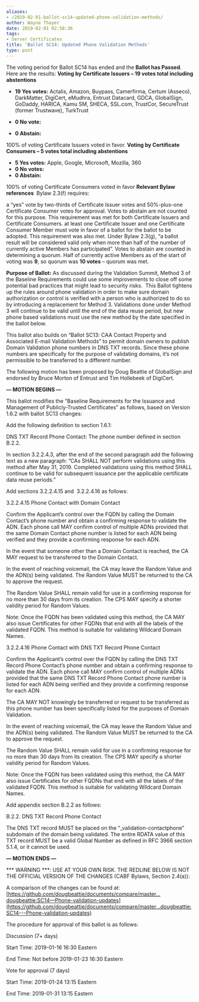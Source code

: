 ```yaml
---
aliases:
- /2019-02-01-ballot-sc14-updated-phone-validation-methods/
author: Wayne Thayer
date: 2019-02-01 02:58:36
tags:
- Server Certificates
title: 'Ballot SC14: Updated Phone Validation Methods'
type: post
---
```


The voting period for Ballot SC14 has ended and the **Ballot has Passed**. Here are the results:
**Voting by Certificate Issuers – 19 votes total including abstentions**

- **19 Yes votes:** Actalis, Amazon, Buypass, Camerfirma, Certum (Asseco), DarkMatter, DigiCert, eMudhra, Entrust Datacard, GDCA, GlobalSign, GoDaddy, HARICA, Kamu SM, SHECA, SSL.com, TrustCor, SecureTrust (former Trustwave), TurkTrust

- **0 No vote:**

- **0 Abstain:**

100% of voting Certificate Issuers voted in favor.
**Voting by Certificate Consumers – 5 votes total including abstentions**

- **5 Yes votes:** Apple, Google, Microsoft, Mozilla, 360
- **0 No votes:**
- **0 Abstain:**

100% of voting Certificate Consumers voted in favor
**Relevant Bylaw references **
Bylaw 2.3(f) requires:

a “yes” vote by two-thirds of Certificate Issuer votes and 50%-plus-one Certificate Consumer votes for approval. Votes to abstain are not counted for this purpose. This requirement was met for both Certificate Issuers and Certificate Consumers.
at least one Certificate Issuer and one Certificate Consumer Member must vote in favor of a ballot for the ballot to be adopted. This requirement was also met.
Under Bylaw 2.3(g), “a ballot result will be considered valid only when more than half of the number of currently active Members has participated”. Votes to abstain are counted in determining a quorum. Half of currently active Members as of the start of voting was **9**, so quorum was **10 votes** – quorum was met.

**Purpose of Ballot:** As discussed during the Validation Summit, Method 3 of the Baseline Requirements could use some improvements to close off some potential bad practices that might lead to security risks.  This Ballot tightens up the rules around phone validation in order to make sure domain authorization or control is verified with a person who is authorized to do so by introducing a replacement for Method 3. Validations done under Method 3 will continue to be valid until the end of the data reuse period, but new phone based validations must use the new method by the date specified in the ballot below.

This ballot also builds on “Ballot SC13: CAA Contact Property and Associated E-mail Validation Methods” to permit domain owners to publish Domain Validation phone numbers in DNS TXT records. Since these phone numbers are specifically for the purpose of validating domains, it’s not permissible to be transferred to a different number.

The following motion has been proposed by Doug Beattie of GlobalSign and endorsed by Bruce Morton of Entrust and Tim Hollebeek of DigiCert.

**— MOTION BEGINS —**

This ballot modifies the “Baseline Requirements for the Issuance and Management of Publicly-Trusted Certificates” as follows, based on Version 1.6.2 with ballot SC13 changes:

Add the following definition to section 1.6.1:

DNS TXT Record Phone Contact: The phone number defined in section B.2.2.

In section 3.2.2.4.3, after the end of the second paragraph add the following text as a new paragraph: ”CAs SHALL NOT perform validations using this method after May 31, 2019. Completed validations using this method SHALL continue to be valid for subsequent issuance per the applicable certificate data reuse periods.”

Add sections 3.2.2.4.15 and  3.2.2.4.16 as follows:

3.2.2.4.15 Phone Contact with Domain Contact

Confirm the Applicant’s control over the FQDN by calling the Domain Contact’s phone number and obtain a confirming response to validate the ADN. Each phone call MAY confirm control of multiple ADNs provided that the same Domain Contact phone number is listed for each ADN being verified and they provide a confirming response for each ADN.

In the event that someone other than a Domain Contact is reached, the CA MAY request to be transferred to the Domain Contact.

In the event of reaching voicemail, the CA may leave the Random Value and the ADN(s) being validated. The Random Value MUST be returned to the CA to approve the request.

The Random Value SHALL remain valid for use in a confirming response for no more than 30 days from its creation. The CPS MAY specify a shorter validity period for Random Values.

Note: Once the FQDN has been validated using this method, the CA MAY also issue Certificates for other FQDNs that end with all the labels of the validated FQDN. This method is suitable for validating Wildcard Domain Names.

3.2.2.4.16 Phone Contact with DNS TXT Record Phone Contact

Confirm the Applicant’s control over the FQDN by calling the DNS TXT Record Phone Contact’s phone number and obtain a confirming response to validate the ADN. Each phone call MAY confirm control of multiple ADNs provided that the same DNS TXT Record Phone Contact phone number is listed for each ADN being verified and they provide a confirming response for each ADN.

The CA MAY NOT knowingly be transferred or request to be transferred as this phone number has been specifically listed for the purposes of Domain Validation.

In the event of reaching voicemail, the CA may leave the Random Value and the ADN(s) being validated. The Random Value MUST be returned to the CA to approve the request.

The Random Value SHALL remain valid for use in a confirming response for no more than 30 days from its creation. The CPS MAY specify a shorter validity period for Random Values.

Note: Once the FQDN has been validated using this method, the CA MAY also issue Certificates for other FQDNs that end with all the labels of the validated FQDN. This method is suitable for validating Wildcard Domain Names.

Add appendix section B.2.2 as follows:

B.2.2. DNS TXT Record Phone Contact

The DNS TXT record MUST be placed on the “\_validation-contactphone” subdomain of the domain being validated. The entire RDATA value of this TXT record MUST be a valid Global Number as defined in RFC 3966 section 5.1.4, or it cannot be used.

**— MOTION ENDS —**

\*\** WARNING ***: USE AT YOUR OWN RISK. THE REDLINE BELOW IS NOT THE OFFICIAL VERSION OF THE CHANGES (CABF Bylaws, Section 2.4(a)):

A comparison of the changes can be found at: [https://github.com/dougbeattie/documents/compare/master…dougbeattie:SC14—Phone-validation-updates](https://github.com/dougbeattie/documents/compare/master...dougbeattie:SC14---Phone-validation-updates)

The procedure for approval of this ballot is as follows:

Discussion (7+ days)

Start Time: 2019-01-16 16:30 Eastern

End Time: Not before 2019-01-23 16:30 Eastern

Vote for approval (7 days)

Start Time: 2019-01-24 13:15 Eastern

End Time: 2019-01-31 13:15 Eastern